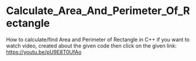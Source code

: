 # Calculate_Area_And_Perimeter_Of_Rectangle
 How to calculate/find Area and Perimeter of Rectangle in C++
if you want to watch video, created about the given code then click on the given link:
https://youtu.be/pU9E8T0UfAo

